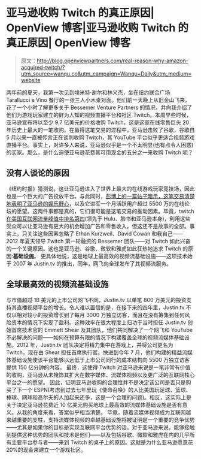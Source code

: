 # 亚马逊收购 Twitch 的真正原因| OpenView 博客|亚马逊收购 Twitch 的真正原因| OpenView 博客

> 原文：<http://blog.openviewpartners.com/real-reason-why-amazon-acquired-twitch/?utm_source=wanqu.co&utm_campaign=Wanqu+Daily&utm_medium=website>

两年前的夏天，我第一次见到埃米特·谢尔和林义杰，坐在纽约联合广场 Tarallucci e Vino 餐厅的一张三人小木桌对面。他们前一天晚上从旧金山飞来，花了一个小时了解更多关于 Bessemer Venture Partners 的情况，并向我介绍了他们为游戏玩家建立的鲜为人知的视频直播平台和社区 Twitch。本周早些时候，亚马逊宣布将以至少 9.7 亿美元的价格收购 Twitch，这是这家在线零售巨头 20 年历史上最大的一笔收购。在赢得这笔交易的过程中，亚马逊击败了谷歌，谷歌自 5 月以来一直被传言正在谈判收购 Twitch，其 YouTube 平台似乎更适合视频游戏直播平台。事实上，对许多人来说，亚马逊似乎是一个不太明显(也有点令人困惑)的买家。那么，是什么迫使亚马逊花费其可用现金的五分之一来收购 Twitch 呢？

## 没有人谈论的原因

《纽约时报》猜测说，这让亚马逊进入了世界上最大的在线游戏玩家竞技场，因此也是一个巨大的广告投放平台。与此同时，[彭博上的一篇帖子暗示，这笔交易清楚地表明了亚马逊的娱乐野心](https://www.bloomberg.com/news/2014-08-25/amazon-buying-gamer-website-twitch-for-1-billion.html)，以及它进军一个月活跃用户超过 5500 万的在线论坛的愿望。这两件事都是真的，它们很可能是这笔交易的推动因素。毕竟，twitch[在美国互联网流量峰值中排名第四](https://blog.twitch.tv/2014/02/twitch-community-4th-in-peak-us-internet-traffic/)(领先于 Hulu、脸书和亚马逊本身)，利用这些受众可以让亚马逊有更大的机会增加广告和零售收入。但这还不是故事的全部。事实上，只关注这些因素忽略了 Ethan Kurzweil、David Cowan 和我自己——2012 年夏天领导 Twitch 第一轮融资的 Bessemer 团队——对 Twitch 如此兴奋的一个关键原因。这也是亚马逊、谷歌、微软和雅虎如此狂热地追求 Twitch 的原因:**基础设施**。
更具体地说，这是地球上最高效的视频流基础设施——这项技术始于 2007 年 Justin.tv 的推出，同年，网飞向全球发布了其视频流服务。

## 全球最高效的视频流基础设施

与市值超过 1B 美元的上市公司网飞不同，Justin.tv 以单笔 800 万美元的投资支持其直播视频平台的增长。令人难以置信的是，在接下来的四年里，Justin.tv 不仅以相对较小的投资增长到了每月 3000 万独立访客，而且在没有筹集到任何风险资本的情况下实现了盈利。这种效率在很大程度上归功于当时担任 Justin.tv 创始首席技术官的 Emmett Shear 及其团队，他们共同解决了一个网飞和 YouTube 不必解决的问题——如何在预算有限的情况下构建覆盖全球的视频流媒体基础设施。2012 年，Justin.tv 团队决定将精力集中在游戏上，并将公司更名为 Twitch，现在由 Shear 担任首席执行官。快进到今年 7 月，他们构建的精益流媒体基础设施使该平台能够以远低于上市公司同行的成本结构向 5500 万独立访客提供 150 亿分钟的内容。
最终，这使得 Twitch 对亚马逊来说是一笔非常有价值的收购，亚马逊从未掩饰其扩大在数字媒体、流媒体视频以及更广泛的互联网核心平台之一的愿望。
因此，证明亚马逊收购的合理性并不是决定该公司是否只是购买了下一个 ESPN(考虑到过去七年里玩《使命召唤》的人比美国玩足球、篮球、棒球、网球和高尔夫的人加起来还多，这是一个合理的问题)。相反，这实际上是关于决定亚马逊花费近 10 亿美元购买地球上最高效的流媒体基础设施是否有意义。从我的角度来看，答案似乎相当清楚。
毕竟，随着流媒体视频成为互联网越来越重要的支柱，支持流媒体视频的卓越基础设施将被证明是一个重要的竞争优势——尤其是如果你的目标是实现互联网平台优势的话。对于亚马逊来说，能够接触到提供这种优势的团队和技术是他们——以及包括谷歌、微软和雅虎在内的几乎所有主要平台参与者——来到 Twitch 的桌子上的原因。这就是为什么亚马逊愿意花 20%的现金来建立一个游戏社区。